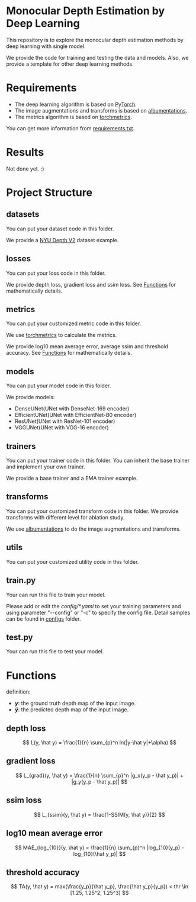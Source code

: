 # Monocular Depth Estimation by Deep Learning

This repository is to explore the monocular depth estimation methods by deep learning with single model.

We provide the code for training and testing the data and models. 
Also, we provide a template for other deep learning methods.

# Requirements

* The deep learning algorithm is based on [PyTorch](https://pytorch.org/).
* The image augmentations and transforms is based on [albumentations](https://albumentations.ai/).
* The metrics algorithm is based on [torchmetrics](https://torchmetrics.readthedocs.io/en/latest/).

You can get more information from [requirements.txt](requirements.txt).

# Results

Not done yet. :)

# Project Structure

## datasets

You can put your dataset code in this folder. 

We provide a [NYU Depth V2](https://cs.nyu.edu/~silberman/datasets/nyu_depth_v2.html) dataset example.

## losses

You can put your loss code in this folder.

We provide depth loss, gradient loss and ssim loss.  See [Functions](#Functions) for mathematically details.

## metrics

You can put your customized metric code in this folder. 

We use [torchmetrics](https://torchmetrics.readthedocs.io/en/latest/) to calculate the metrics. 

We provide log10 mean average error, average ssim and threshold accuracy. See [Functions](#Functions) for 
mathematically details.

## models

You can put your model code in this folder.

We provide models: 

* DenseUNet(UNet with DenseNet-169 encoder)
* EfficientUNet(UNet with EfficientNet-B0 encoder)
* ResUNet(UNet with ResNet-101 encoder)
* VGGUNet(UNet with VGG-16 encoder)

## trainers

You can put your trainer code in this folder. You can inherit the base trainer and implement your own trainer.

We provide a base trainer and a EMA trainer example. 

## transforms

You can put your customized transform code in this folder. 
We provide transforms with different level for ablation study.

We use [albumentations](https://albumentations.ai/) to do the image augmentations and transforms.

## utils

You can put your customized utility code in this folder.

## train.py

Your can run this file to train your model. 

Please add or edit the *config/\*.yaml* to set your training parameters and 
using parameter "--config" or "-c" to specify the config file. Detail samples can be found in [configs](configs) folder.

## test.py

Your can run this file to test your model.


# <div id="Functions"></div> Functions 

definition:

* **$y$**: the ground truth depth map of the input image.
* **$\hat y$**: the predicted depth map of the input image.

## depth loss

$$
L(y, \hat y) = \frac{1}{n} \sum_{p}^n ln(|y-\hat y|+\alpha)
$$

## gradient loss

$$
L_{grad}(y, \hat y) = \frac{1}{n} \sum_{p}^n |g_x(y_p - \hat y_p)| + |g_y(y_p - \hat y_p)|
$$

## ssim loss

$$
L_{ssim}(y, \hat y) = \frac{1-SSIM(y, \hat y)}{2}
$$

## log10 mean average error

$$
MAE_{log_{10}}(y, \hat y) = \frac{1}{n} \sum_{p}^n |log_{10}(y_p) - log_{10}(\hat y_p)|
$$

## threshold accuracy

$$
TA(y, \hat y) = max(\frac{y_p}{\hat y_p}, \frac{\hat y_p}{y_p}) < thr \in [1.25, 1.25^2, 1.25^3]
$$
